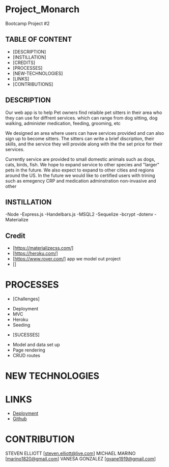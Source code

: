 # Project_Monarch
Bootcamp Project #2
## TABLE OF CONTENT
 * [DESCRIPTION]
 * [INSTILLATION]
 * [CREDITS]
 * [PROCESSES]
 * [NEW-TECHNOLOGIES]
 * [LINKS]
 * [CONTRIBUTIONS]

 
 ## DESCRIPTION
Our web app is to help Pet owners find relaible pet sitters in their area who they can use for diffrent services. which can range from dog sitting, dog walking, administer medication, feeding, grooming, etc

We designed an area where users can have services provided and can also sign up to become sitters. The sitters can write a brief discription, their skills, and the service they will provide along with the the set price for their services.

Currently service are provided to small domestic animals such as dogs, cats, birds, fish. We hope to expand service to other species and "larger" pets in the future. We also expect to expand to other cities and regions around the US. In the future we would like to certified users with trining such as emegency CRP and medication adminstration non-invasive and other 

## INSTILLATION
-Node
-Express.js
-Handelbars.js
-MSQL2
-Sequelize
-bcrypt
-dotenv
-Materialize


## Credit
* [https://materializecss.com/]
* [https://heroku.com/]
* [https://www.rover.com/] app we model out project
* []

# PROCESSES
* [Challenges]
- Deployment
- MVC
- Heroku
- Seeding
* [SUCESSES]
- Model and data set up
- Page rendering
- CRUD routes

# NEW TECHNOLOGIES



# LINKS
- [Deployment](https://project-monarch.herokuapp.com/)
- [Github](https://github.com/mikemarino/Project_Monarch)

# CONTRIBUTION
STEVEN ELLIOTT [steven.elliott@live.com]
MICHAEL MARINO [marino1820@gmail.com]
VANESA GONZALEZ [gvane1919@gmail.com]